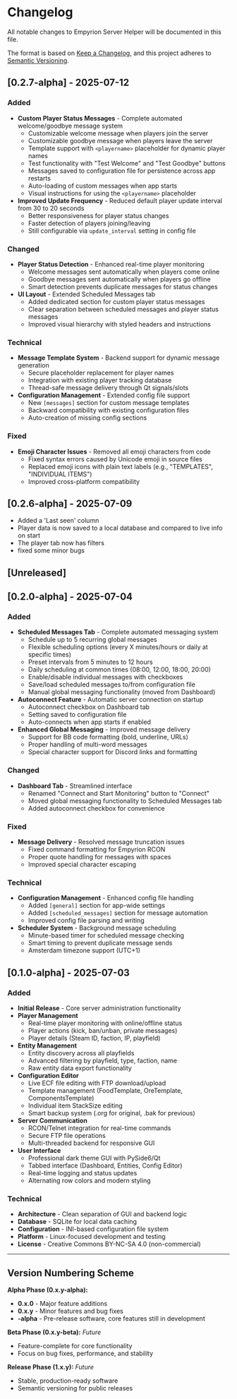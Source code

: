 # Changelog

All notable changes to Empyrion Server Helper will be documented in this file.

The format is based on [Keep a Changelog](https://keepachangelog.com/en/1.0.0/),
and this project adheres to [Semantic Versioning](https://semver.org/spec/v2.0.0.html).

## [0.2.7-alpha] - 2025-07-12

### Added
- **Custom Player Status Messages** - Complete automated welcome/goodbye message system
  - Customizable welcome message when players join the server
  - Customizable goodbye message when players leave the server
  - Template support with `<playername>` placeholder for dynamic player names
  - Test functionality with "Test Welcome" and "Test Goodbye" buttons
  - Messages saved to configuration file for persistence across app restarts
  - Auto-loading of custom messages when app starts
  - Visual instructions for using the `<playername>` placeholder
- **Improved Update Frequency** - Reduced default player update interval from 30 to 20 seconds
  - Better responsiveness for player status changes
  - Faster detection of players joining/leaving
  - Still configurable via `update_interval` setting in config file

### Changed
- **Player Status Detection** - Enhanced real-time player monitoring
  - Welcome messages sent automatically when players come online
  - Goodbye messages sent automatically when players go offline
  - Smart detection prevents duplicate messages for status changes
- **UI Layout** - Extended Scheduled Messages tab
  - Added dedicated section for custom player status messages
  - Clear separation between scheduled messages and player status messages
  - Improved visual hierarchy with styled headers and instructions

### Technical
- **Message Template System** - Backend support for dynamic message generation
  - Secure placeholder replacement for player names
  - Integration with existing player tracking database
  - Thread-safe message delivery through Qt signals/slots
- **Configuration Management** - Extended config file support
  - New `[messages]` section for custom message templates
  - Backward compatibility with existing configuration files
  - Auto-creation of missing config sections

### Fixed
- **Emoji Character Issues** - Removed all emoji characters from code
  - Fixed syntax errors caused by Unicode emoji in source files
  - Replaced emoji icons with plain text labels (e.g., "TEMPLATES", "INDIVIDUAL ITEMS")
  - Improved cross-platform compatibility

## [0.2.6-alpha] - 2025-07-09
- Added a 'Last seen' column
- Player data is now saved to a local database and compared to live info on start
- The player tab now has filters
- fixed some minor bugs

## [Unreleased]

## [0.2.0-alpha] - 2025-07-04

### Added
- **Scheduled Messages Tab** - Complete automated messaging system
  - Schedule up to 5 recurring global messages
  - Flexible scheduling options (every X minutes/hours or daily at specific times)
  - Preset intervals from 5 minutes to 12 hours
  - Daily scheduling at common times (08:00, 12:00, 18:00, 20:00)
  - Enable/disable individual messages with checkboxes
  - Save/load scheduled messages to/from configuration file
  - Manual global messaging functionality (moved from Dashboard)
- **Autoconnect Feature** - Automatic server connection on startup
  - Autoconnect checkbox on Dashboard tab
  - Setting saved to configuration file
  - Auto-connects when app starts if enabled
- **Enhanced Global Messaging** - Improved message delivery
  - Support for BB code formatting (bold, underline, URLs)
  - Proper handling of multi-word messages
  - Special character support for Discord links and formatting

### Changed
- **Dashboard Tab** - Streamlined interface
  - Renamed "Connect and Start Monitoring" button to "Connect"
  - Moved global messaging functionality to Scheduled Messages tab
  - Added autoconnect checkbox for convenience

### Fixed
- **Message Delivery** - Resolved message truncation issues
  - Fixed command formatting for Empyrion RCON
  - Proper quote handling for messages with spaces
  - Improved special character escaping

### Technical
- **Configuration Management** - Enhanced config file handling
  - Added `[general]` section for app-wide settings
  - Added `[scheduled_messages]` section for message automation
  - Improved config file parsing and writing
- **Scheduler System** - Background message scheduling
  - Minute-based timer for scheduled message checking
  - Smart timing to prevent duplicate message sends
  - Amsterdam timezone support (UTC+1)

## [0.1.0-alpha] - 2025-07-03

### Added
- **Initial Release** - Core server administration functionality
- **Player Management** 
  - Real-time player monitoring with online/offline status
  - Player actions (kick, ban/unban, private messages)
  - Player details (Steam ID, faction, IP, playfield)
- **Entity Management**
  - Entity discovery across all playfields
  - Advanced filtering by playfield, type, faction, name
  - Raw entity data export functionality
- **Configuration Editor**
  - Live ECF file editing with FTP download/upload
  - Template management (FoodTemplate, OreTemplate, ComponentsTemplate)
  - Individual item StackSize editing
  - Smart backup system (.org for original, .bak for previous)
- **Server Communication**
  - RCON/Telnet integration for real-time commands
  - Secure FTP file operations
  - Multi-threaded backend for responsive GUI
- **User Interface**
  - Professional dark theme GUI with PySide6/Qt
  - Tabbed interface (Dashboard, Entities, Config Editor)
  - Real-time logging and status updates
  - Alternating row colors and modern styling

### Technical
- **Architecture** - Clean separation of GUI and backend logic
- **Database** - SQLite for local data caching
- **Configuration** - INI-based configuration file system
- **Platform** - Linux-focused development and testing
- **License** - Creative Commons BY-NC-SA 4.0 (non-commercial)

---

## Version Numbering Scheme

**Alpha Phase (0.x.y-alpha):**
- **0.x.0** - Major feature additions
- **0.x.y** - Minor features and bug fixes
- **-alpha** - Pre-release software, core features still in development

**Beta Phase (0.x.y-beta):** *Future*
- Feature-complete for core functionality
- Focus on bug fixes, performance, and stability

**Release Phase (1.x.y):** *Future*
- Stable, production-ready software
- Semantic versioning for public releases